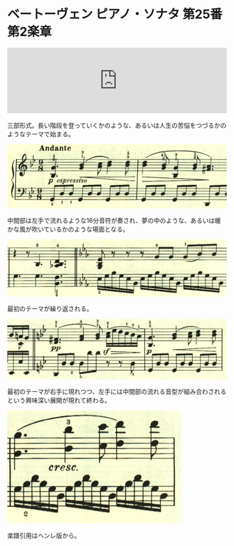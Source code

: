 # ベートーヴェン ピアノ・ソナタ 第25番 第2楽章

<iframe allow="autoplay *; encrypted-media *;" style="width:100%;max-width:660px;overflow:hidden;background:transparent;" sandbox="allow-forms allow-popups allow-same-origin allow-scripts allow-storage-access-by-user-activation allow-top-navigation-by-user-activation" src="https://embed.music.apple.com/us/album/piano-sonata-no-25-in-g-major-op-79-ii-andante/947851407?i=947851421&app=music" height="150" frameborder="0"></iframe>

三部形式。長い階段を登っていくかのような、あるいは人生の苦悩をつづるかのようなテーマで始まる。

<img src="1127.jpg">

中間部は左手で流れるような16分音符が奏され、夢の中のような、あるいは暖かな風が吹いているかのような場面となる。

<img src="1128.jpg">

最初のテーマが繰り返される。

<img src="1129.jpg">

最初のテーマが右手に現れつつ、左手には中間部の流れる音型が組み合わされるという興味深い展開が現れて終わる。

<img src="1130.jpg">

楽譜引用はヘンレ版から。
